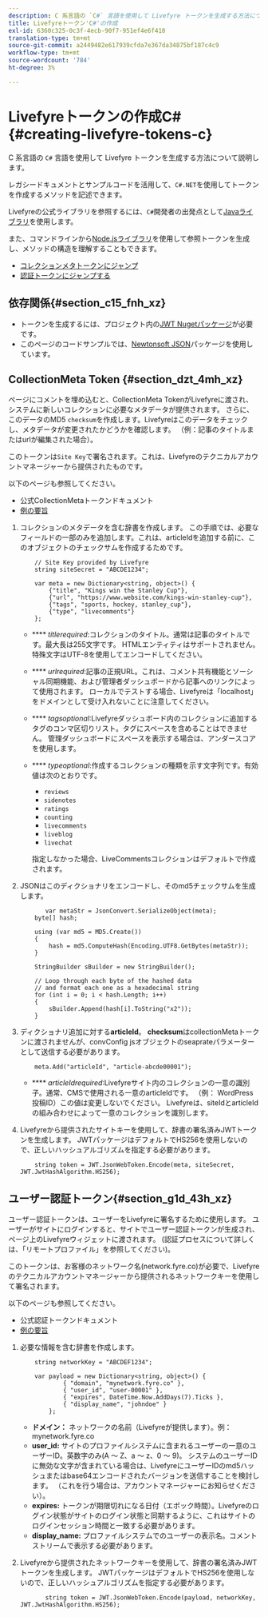 ```yaml
---
description: C 系言語の `C#` 言語を使用して Livefyre トークンを生成する方法について説明します。
title: Livefyreトークン'C#'の作成
exl-id: 6360c325-0c3f-4ecb-90f7-951ef4e6f410
translation-type: tm+mt
source-git-commit: a2449482e617939cfda7e367da34875bf187c4c9
workflow-type: tm+mt
source-wordcount: '784'
ht-degree: 3%

---
```


# Livefyreトークンの作成C\# {#creating-livefyre-tokens-c}

C 系言語の ``C#`` 言語を使用して Livefyre トークンを生成する方法について説明します。

レガシードキュメントとサンプルコードを活用して、`C#.NET`を使用してトークンを作成するメソッドを記述できます。

Livefyreの公式ライブラリを参照するには、`C#`開発者の出発点として[Javaライブラリ](https://github.com/Livefyre/livefyre-java-utils)を使用します。

また、コマンドラインから[Node.jsライブラリ](https://github.com/Livefyre/livefyre-nodejs-utils)を使用して参照トークンを生成し、メソッドの構造を理解することもできます。

* [コレクションメタトークンにジャンプ](https://gist.github.com/gibron/56cb9c7060bf4816c4c5#the-collectionMeta-token)
* [認証トークンにジャンプする](https://gist.github.com/gibron/56cb9c7060bf4816c4c5#the-auth-token)

## 依存関係{#section_c15_fnh_xz}

* トークンを生成するには、プロジェクト内の[JWT Nugetパッケージ](https://www.nuget.org/packages/JWT)が必要です。
* このページのコードサンプルでは、[Newtonsoft JSON](https://www.nuget.org/packages/newtonsoft.json/)パッケージを使用しています。

## CollectionMeta Token {#section_dzt_4mh_xz}

ページにコメントを埋め込むと、CollectionMeta TokenがLivefyreに渡され、システムに新しいコレクションに必要なメタデータが提供されます。 さらに、このデータのMD5 `checksum`を作成します。Livefyreはこのデータをチェックし、メタデータが変更されたかどうかを確認します。 （例：記事のタイトルまたはurlが編集された場合）。

このトークンは`Site Key`で署名されます。これは、Livefyreのテクニカルアカウントマネージャーから提供されたものです。

以下のページも参照してください。

* 公式CollectionMetaトークンドキュメント
* [例の要旨](https://gist.github.com/pcolombo/dbbea020618c521a2bd5)

1. コレクションのメタデータを含む辞書を作成します。 この手順では、必要なフィールドの一部のみを追加します。これは、articleIdを追加する前に、このオブジェクトのチェックサムを作成するためです。

   ```
       // Site Key provided by Livefyre 
       string siteSecret = "ABCDE1234"; 
   
       var meta = new Dictionary<string, object>() { 
           {"title", "Kings win the Stanley Cup"}, 
           {"url", "https://www.website.com/kings-win-stanley-cup"}, 
           {"tags", "sports, hockey, stanley_cup"}, 
           {"type", "livecomments"} 
       };
   ```

   * **** *titlerequired*:コレクションのタイトル。通常は記事のタイトルです。最大長は255文字です。 HTMLエンティティはサポートされません。 特殊文字はUTF-8を使用してエンコードしてください。
   * **** *urlrequired*:記事の正規URL。これは、コメント共有機能とソーシャル同期機能、および管理者ダッシュボードから記事へのリンクによって使用されます。 ローカルでテストする場合、Livefyreは「localhost」をドメインとして受け入れないことに注意してください。
   * **** *tagsoptional*:Livefyreダッシュボード内のコレクションに追加するタグのコンマ区切りリスト。タグにスペースを含めることはできません。 管理ダッシュボードにスペースを表示する場合は、アンダースコアを使用します。
   * **** *typeoptional*:作成するコレクションの種類を示す文字列です。有効値は次のとおりです。

      * `reviews`
      * `sidenotes`
      * `ratings`
      * `counting`
      * `livecomments`
      * `liveblog`
      * `livechat`

      指定しなかった場合、LiveCommentsコレクションはデフォルトで作成されます。


1. JSONはこのディクショナリをエンコードし、そのmd5チェックサムを生成します。

   ```
          var metaStr = JsonConvert.SerializeObject(meta); 
       byte[] hash; 
   
       using (var md5 = MD5.Create()) 
       { 
           hash = md5.ComputeHash(Encoding.UTF8.GetBytes(metaStr)); 
       } 
   
       StringBuilder sBuilder = new StringBuilder(); 
   
       // Loop through each byte of the hashed data  
       // and format each one as a hexadecimal string  
       for (int i = 0; i < hash.Length; i++) 
       { 
           sBuilder.Append(hash[i].ToString("x2")); 
       } 
   ```

1. ディクショナリ追加に対する&#x200B;**articleId**。 **checksum**&#x200B;はcollectionMetaトークンに渡されませんが、convConfig jsオブジェクトのseaprateパラメーターとして送信する必要があります。

   ```
       meta.Add("articleId", "article-abcde00001"); 
   ```

   * **** *articleIdrequired*:Livefyreサイト内のコレクションの一意の識別子。通常、CMSで使用される一意のarticleIdです。 （例： WordPress投稿ID）この値は変更しないでください。 Livefyreは、siteIdとarticleIdの組み合わせによって一意のコレクションを識別します。

1. Livefyreから提供されたサイトキーを使用して、辞書の署名済みJWTトークンを生成します。 JWTパッケージはデフォルトでHS256を使用しないので、正しいハッシュアルゴリズムを指定する必要があります。

   ```
       string token = JWT.JsonWebToken.Encode(meta, siteSecret, JWT.JwtHashAlgorithm.HS256);
   ```

## ユーザー認証トークン{#section_g1d_43h_xz}

ユーザー認証トークンは、ユーザーをLivefyreに署名するために使用します。 ユーザーがサイトにログインすると、サイトでユーザー認証トークンが生成され、ページ上のLivefyreウィジェットに渡されます。 (認証プロセスについて詳しくは、「リモートプロファイル」を参照してください)。

このトークンは、お客様のネットワーク名(network.fyre.co)が必要で、Livefyreのテクニカルアカウントマネージャーから提供されるネットワークキーを使用して署名されます。

以下のページも参照してください。

* 公式認証トークンドキュメント
* [例の要旨](https://gist.github.com/pcolombo/7d7403172c28734c87e2)

1. 必要な情報を含む辞書を作成します。

   ```
       string networkKey = "ABCDEF1234"; 
   
       var payload = new Dictionary<string, object>() {  
               { "domain", "mynetwork.fyre.co" }, 
               { "user_id", "user-00001" }, 
               { "expires", DateTime.Now.AddDays(7).Ticks }, 
               { "display_name", "johndoe" } 
           }; 
   ```

   * **ドメイン：** ネットワークの名前（Livefyreが提供します）。例：mynetwork.fyre.co
   * **user_id:** サイトのプロファイルシステムに含まれるユーザーの一意のユーザーID。英数字のみ(A ～ Z、a ～ z、0 ～ 9)。 システムのユーザーIDに無効な文字が含まれている場合は、LivefyreにユーザーIDのmd5ハッシュまたはbase64エンコードされたバージョンを送信することを検討します。 （これを行う場合は、アカウントマネージャーにお知らせください）。
   * **expires:** トークンが期限切れになる日付（エポック時間）。Livefyreのログイン状態がサイトのログイン状態と同期するように、これはサイトのログインセッション時間と一致する必要があります。
   * **display_name:** プロファイルシステムでのユーザーの表示名。コメントストリームで表示する必要があります。

1. Livefyreから提供されたネットワークキーを使用して、辞書の署名済みJWTトークンを生成します。 JWTパッケージはデフォルトでHS256を使用しないので、正しいハッシュアルゴリズムを指定する必要があります。

   ```
          string token = JWT.JsonWebToken.Encode(payload, networkKey, JWT.JwtHashAlgorithm.HS256);
   ```
